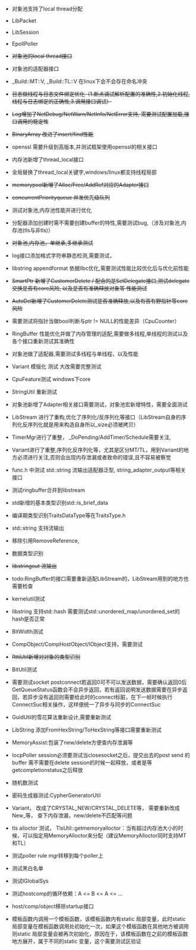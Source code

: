 * 对象池支持了local thread分配

* LibPacket

* LibSession

* EpollPoller

* ~~对象池的local thread接口~~

* 对象池的适配器接口

* _Build::MT::V, _Build::TL::V 在linux下会不会存在命名冲突

* ~~日志做线程与日志文件绑定优化（1.断点调试解析配置的准确性,2.初始化线程,线程与日志绑定的正确性,3.调用接口调试）~~

* ~~Log增加了NetDebug/NetWarn/NetInfo/NetError支持, 需要测试配置加载,接口调用的稳定性~~

* ~~BinaryArray 改进了insert/find性能~~

* openssl 需要升级到高版本,并测试框架使用openssl的相关接口

* 内存池新增了thread_local接口

* 全局替换了thread_local关键字,windows/linux都支持线程局部

* ~~memorypool新增了Alloc/Free/AddRef对应的Adapter接口~~

* ~~concurrentPriorityqueue 并发优先级队列~~

* 测试对象池,内存池性能并进行优化

* 分配器添加创建时需不需要创建buffer的特性,需要测试bug,（涉及对象池,内存池(tls与非tls)）

* ~~对象池,内存池，单继承,多继承测试~~

* log接口添加格式字符串静态检测,需要测试，

* libstring appendformat 依据llbc优化,需要测试性能比较优化后与优化前性能

* ~~SmartPtr 新增了CustomerDelete / 配合的是SetDelegate接口,测试delegate交换是否有core风险, 以及是否有准确释放对象等 性能测试~~

* ~~AutoDel新增了CustomerDelete测试是否准确释放,以及有否有野指针等core风险~~

* 需要测试将指针当做bool判断与ptr != NULL的性能差异（CpuCounter）

* RingBuffer 性能优化并做了内存管理的适配,需要做多线程,单线程的测试以及各个接口重新测试其准确性

* 对象池做了适配器,需要测试多线程与单线程，以及性能

* Variant 模版化 测试 大改需要完整测试

* CpuFeature测试 windows下core

* StringUtil 重新测试

* 对象池新增了Adapter相关接口需要测试，对象池宏新增特性，需要全面测试

* LibStream 进行了重构,优化了序列化/反序列化等接口（LibStream自身的序列化反序列化就是用来构造自身所以_size必须被拷贝）

* TimerMgr进行了重整， _DoPending/AddTimer/Schedule需要关注, 

* Variant进行了重整,序列化反序列化等，尤其是区分MT/TL，用到Variant的地方必须进行关注,否则会出现内存泄漏或者致命的错误,且不容易被察觉

* func.h 中测试 std::string 流输出适配器泛型, string_adapter_output等相关接口

* 测试ringbuffer合并到libstream

* std新增的基本类型识别std::is_brief_data

* 编译期类型识别TraitsDataType等在TraitsType.h

* std::string 支持流输出

* 移除引用RemoveReference,

* 数据类型识别

* ~~libstringout 流输出~~

* todo:RingBuffer的接口需要重新适配LibStream的，LibStream用到的地方也需要检查

* kernelutil测试

* libstring 支持std::hash 需要测试std::unordered_map/unordered_set的hash是否正常

* BitWidth测试

* CompObject/CompHostObject/IObject支持，需要测试

* ~~RttiUtil新增对对象的类型识别~~

* BitUtil测试

* 需要测试socket postconnect若返回0可不可以发送数据，需要确认返回0后GetQueueStatus函数会不会异步返回，若有返回说明发送数据需要在异步返回，若异步没有返回则需要给此时的connect标脏，在下一帧时候执行ConnectSuc相关操作，这样便统一了异步与同步的ConnectSuc

* GuidUtil的雪花算法重新设计,需要重新测试

* LibString 添加FromHexString/ToHexString等接口需要重新测试

* MemoryAssist:包装了new/delete方便查内存泄漏等

* IocpPoller session必须要测试当closesocket之后，提交出去的post send 的buffer 需不需要在delete session的时候一起释放，或者是等getcompletionstatus之后释放

* 随机数测试

* 密码生成器测试:CypherGeneratorUtil

* Variant， 改成了CRYSTAL_NEW/CRYSTAL_DELETE等， 需要重新改成New_等， 查下内存泄漏，new/delete不匹配等问题

* tls alloctor 测试， TlsUtil::getmemoryalloctor：当有超过内存池大小的时候，可以指定用MemoryAlloctor来分配（建议MemoryAlloctor同时支持MT和TL）

* 测试poller rule mgr转移到每个poller上

* 测试黑白名单

* 测试IGlobalSys

* 测试hostcomp的循环依赖：A <= B <= A <= ...

* host/comp/object移除startup接口

* 模板函数内调用一个模板函数，该模板函数内有static 局部变量，此时static 局部变量在模板函数调用处初始化一次，如果这个模板函数在其他地方被调用则static 局部变量会被再次初始化，原因在于，该模板函数在之前的模板函数地方展开，属于不同的static 变量，这个需要测试区验证

  